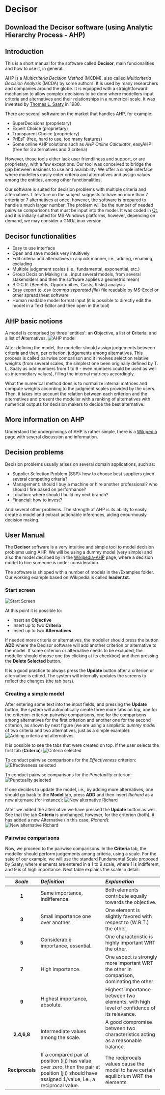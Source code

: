 # Decisor
Download the Decisor software (using Analytic Hierarchy Process - AHP)
--
## Introduction
This is a short manual for the software called **Decisor**, main funcionalities and how to use it, in general.

AHP is a *Multicriteria Decision Method* (MCDM), also called *Multicriteria Decision Analysis* (MCDA) by some authors. It is used by many researchers and companies around the globe. It is equipped with a straightforward mechanism to allow complex decisions to be done where modellers input criteria and alternatives and their relationships in a numerical scale. It was invented by [Thomas L. Saaty](https://en.wikipedia.org/wiki/Thomas_L._Saaty) in 1980.

There are several software on the market that handles AHP, for example:
- SuperDecisions (proprietary)
- Expert Choice (proprietary)
- Transparent Choice (proprietary)
- PriEsT (free, hard to use, too many features)
- Some online AHP solutions such as *AHP Online Calculator*, easyAHP (free for 3 alternatives and 3 criteria)

However, those tools either lack user friendliness and support, or are proprietary, with a few exceptions. Our tool was conceived to bridge the gap between easiness to use and availability. We offer a simple interface where modellers easily enter criteria and alternatives and assign values among the entities, among other functionalities.

Our software is suited for decision problems with multiple criteria and alternatives. Literature on the subject suggests to have no more than 7 criteria or 7 alternatives at once, however, the software is prepared to handle a much larger number. The problem will be the number of needed pairwise comparisons that must be input into the model. It was coded in [Qt](https://www.qt.io/), and it is initially suited for MS-Windows platforms, however, depending on demand, we may consider a GNU/Linux version.

## Decisor functionalities
- Easy to use interface
- Open and save models very intuitively
- Edit criteria and alternatives in a quick manner, i.e., adding, renaming, excluding
- Multiple judgement scales (i.e., fundamental, exponential, etc.)
- Group Decision Making (i.e., input several models, from several stakeholders and then the software applies a geometric mean)
- B.O.C.R. (Benefits, Opportunities, Costs, Risks) analysis
- Easy export to .csv (*comma separated file*) file readable by MS-Excel or other spreadsheet software
- Human readable model format input (it is possible to directly edit the model in a Text Editor and then open in the tool)

## AHP basic notions
A model is comprised by three 'entities': an **O**bjective, a list of **C**riteria, and a list of **A**lternatives.
![AHP model](https://github.com/unisc/decisorGUI/blob/master/images/model-ahp.png)

After defining the model, the modeller should assign judgements between criteria and then, per criterion, judgements among alternatives. This process is called pairwise comparison and it involves selection relative weights (from several scales, the simplest one been originally defined by T. L. Saaty as odd numbers from 1 to 9 - even numbers could be used as well as intermediary values), filling the internal matrices accordingly. 

What the numerical method does is to normalize internal matrices and compute weights according to the judgment scales provided by the users. Then, it takes into account the relation between each criterion and the alternatives and present the modeller with a ranking of alternatives with numerical outputs for decision makers to decide the best alternative.

## More information on AHP
Understand the underpinnings of AHP is rather simple, there is a [Wikipedia](https://en.wikipedia.org/wiki/Analytic_hierarchy_process) page with several discussion and information.

## Decision problems
Decision problems usually arises on several domain applications, such as:
- Supplier Selection Problem (SSP): how to choose best suppliers given several competing criteria?
- Management: should I buy a machine or hire another professional? who should I fire based on performance?
- Location: where should I build my next branch?
- Financial: how to invest?

And several other problems. The strength of AHP is its ability to easily create a model and extract actionable inferences, aiding enourmously decision making.

## User Manual
The **Decisor** software is a very intuitive and simple tool to model decision problems using AHP.
We will be using a dummy model (very simple) and also the model decribed by in the [Wikipedia-AHP](https://en.wikipedia.org/wiki/Analytic_hierarchy_process) page, where a decision model to hire someone is under consideration.

The software is shipped with a number of models in the /Examples folder. Our working example based on Wikipedia is called **leader.txt**.

### Start screen
![Start Screen](https://github.com/unisc/decisorGUI/blob/master/images/start-screen.png)

At this point it is possible to:
- Insert an **Objective**
- Insert up to two **Criteria**
- Insert up to two **Alternatives**

If needed more criteria or alternatives, the modeller should press the button **ADD** where the Decisor software will add another criterion or alternative to the model.
If some criterion or alternative needs to be excluded, the modeller should choose one (by clicking at its checkbox) and then pressing the **Delete Selected** button.

It is a good practice to always press the **Update** button after a criterion or alternative is edited. The system will internally updates the screens to reflect the changes (the tab bars).

### Creating a simple model
After entering some text into the input fields, and pressing the **Update** button, the system will automatically create three more tabs on top, one for the criterion-criterion pairwise comparisons, one for the comparisons among alternatives for the first criterion and another one for the second criterion, as shown by next figure (we are using a simplistic *dummy model* of two criteria and two alternatives, just as a simple example):
![Adding criteria and alternatives](https://github.com/unisc/decisorGUI/blob/master/images/dummy-model.png)

It is possible to see the tabs that were created on top. If the user selects the first tab (**Criteria**):
![Criteria selected](https://github.com/unisc/decisorGUI/blob/master/images/dummy-model-criteria.png)

To conduct pairwise comparisons for the *Effectiveness* criterion:
![Effectiveness selected](https://github.com/unisc/decisorGUI/blob/master/images/dummy-model-effectiveness.png)

To conduct pairwise comparisons for the *Punctuality* criterion:
![Punctuality selected](https://github.com/unisc/decisorGUI/blob/master/images/dummy-model-punctuality.png)

If one decides to update the model, i.e., by adding more alternatives, one should go back to the **Model** tab, press **ADD** and then insert *Richard* as a new alternave (for instance):
![New alternative Richard](https://github.com/unisc/decisorGUI/blob/master/images/dummy-model-richard.png)

After we added the alternative we have pressed the **Update** button as well. See that the tab **Criteria** is unchanged, however, for the criterion (both), it has added a new Alternative (in this case, *Richard*):
![New alternative Richard](https://github.com/unisc/decisorGUI/blob/master/images/dummy-model-richard2.png)

### Pairwise comparisons
Now, we proceed to the pairwise comparisons. In the **Criteria** tab, the modeller should perform judgements among criteria, using a scale. For the sake of our example, we will use the standard Fundamental Scale proposed by Saaty, where elements are entered in a 1 to 9 scale, where 1 is indifferent, and 9 is of high importance. Next table explains the scale in detail:

|*Scale*|*Definition*|*Explanation*|
|:---:|:-------|:------------|
|**1**|Same importance, indifference. |Both elements contribute equally towards the objective.|
|**3**|Small importance one over another. |One element is slightly favored with respect to (W.R.T.) the other.|
|**5**|Considerable importance, essential. |One characteristic is highly important WRT the other.|
|**7**|High importance. |One aspect is strongly more important WRT the other in comparison, dominating the other.|
|**9**|Highest importance, absolute. |Highest importance between two elements, with high level of confidence of its relevance.|
|**2,4,6,8**|Intermediate values among the scale. |A good compromise between two characteristics acting as a reasonable balance.|
|**Reciprocals**|If a compared pair at position (i,j) has value over zero, then the pair at position (j,i) should have assigned 1/value, i.e., a reciprocal value. |The reciprocals values cause the model to have certain equilibrium WRT the elements.|



